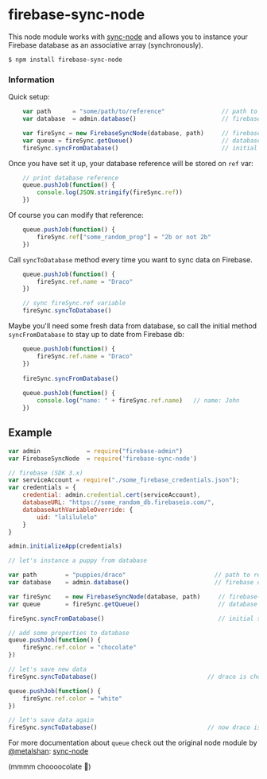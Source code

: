 # firebase-sync-node
This node module works with [sync-node](https://github.com/VoidCanvas/sync-node) and allows you to instance your Firebase database as an associative array (synchronously).

`$ npm install firebase-sync-node`

### Information
Quick setup:
```javascript
    var path      = "some/path/to/reference"                // path to reference
    var database  = admin.database()                        // firebase database instance

    var fireSync = new FirebaseSyncNode(database, path)     // firebase-sync-node
    var queue = fireSync.getQueue()                         // database's queue 
    fireSync.syncFromDatabase()                             // initial synchronization to create the reference
```
Once you have set it up, your database reference will be stored on `ref` var:
```javascript
    // print database reference
    queue.pushJob(function() {
        console.log(JSON.stringify(fireSync.ref))
    })
```
Of course you can modify that reference:
```javascript
    queue.pushJob(function() {
        fireSync.ref["some_random_prop"] = "2b or not 2b"
    })
```

Call `syncToDatabase` method every time you want to sync data on Firebase.

```javascript
    queue.pushJob(function() {
        fireSync.ref.name = "Draco"
    })

    // sync fireSync.ref variable
    fireSync.syncToDatabase()     
```
Maybe you'll need some fresh data from database, so call the initial method `syncFromDatabase` to stay up to date from Firebase db:

```javascript
    queue.pushJob(function() {
        fireSync.ref.name = "Draco"
    })
    
    fireSync.syncFromDatabase()
    
    queue.pushJob(function() {
        console.log("name: " + fireSync.ref.name)   // name: John
    })
```
## Example

```javascript
var admin             = require("firebase-admin")
var FirebaseSyncNode  = require('firebase-sync-node')

// firebase (SDK 3.x)
var serviceAccount = require("./some_firebase_credentials.json");
var credentials = {
    credential: admin.credential.cert(serviceAccount),
    databaseURL: "https://some_random_db.firebaseio.com/",
    databaseAuthVariableOverride: {
        uid: "lalilulelo"
    }
}

admin.initializeApp(credentials)

// let's instance a puppy from database

var path        = "puppies/draco"                         // path to reference
var database    = admin.database()                        // firebase database instance

var fireSync    = new FirebaseSyncNode(database, path)     // firebase-sync-node
var queue       = fireSync.getQueue()                      // database's queue

fireSync.syncFromDatabase()                                // initial synchronization to create the puppy reference

// add some properties to database
queue.pushJob(function() {
    fireSync.ref.color = "chocolate"
})

// let's save new data
fireSync.syncToDatabase()                               // draco is chocolate

queue.pushJob(function() {
    fireSync.ref.color = "white"
})

// let's save data again
fireSync.syncToDatabase()                               // now draco is white!
```

For more documentation about `queue` check out the original node module by [@metalshan](https://github.com/metalshan): [sync-node](https://github.com/VoidCanvas/sync-node)

(mmmm choooocolate :drooling_face:)
